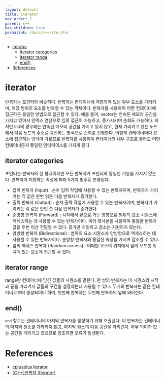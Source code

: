 ```yaml
---
layout: default
title: iterator
nav_order: 2
parent: c++ 
has_children: true
permalink: /docs/c++/iterator
---
```


* [iterator](#iterator)
	* [iterator categories](#iterator-categories)
	* [iterator range](#iterator-range)
	* [end()](#end)
* [References](#references)

# iterator

반복자는 포인터와 비슷하다. 반복자는 컨테이너에 저장되어 있는 일부 요소를 가리키며, 해당 범위의 요소를 반복할 수 있는 객체이다. 반복자를 사용하여 어떤 컨테이너에 접근하든 동일한 방법으로 접근할 수 있다. 예를 들어, vector는 연속된 메모리 공간을 가지고 있어서 인덱스 연산으로 임의 접근이 가능하고, 증가시키며 순회도 가능하다. 하지만 list의 경우에는 연속된 메모리 공간을 가지고 있지 않고, 현재 가리키고 있는 노드에서 다음 노드의 주소로 갱신하는 방식으로 순회를 진행한다. 이렇게 컨테이너마다 요소에 접근하는 방식이 다르므로 반복자를 사용하여 컨테이너의 내부 구조를 몰라도 어떤 컨테이너든지 통일된 인터페이스를 가지게 된다.  

## iterator categories

포인터는 반복자의 한 형태이지만 모든 반복자가 포인터의 동일한 기능을 가지지 않는다. 반복자가 지원하는 속성에 따라 5가지 범주로 분류된다.

- 입력 반복자 (Input) : 순차 입력 작업에 사용할 수 있는 반복자이며, 반복자가 가리키는 각 값은 한번 읽은 다음 반복자가 증가한다.  
- 출력 반복자 (Output) : 순차 출력 작업에 사용할 수 있는 반복자이며, 반복자가 가리키는 각 값은 한번 쓴 다음 반복자가 증가한다.  
- 순방향 반복자 (Forward) : 시작에서 끝으로 가는 방향으로 범위의 요소 시퀀스에 엑세스하는 데 사용할 수 있는 반복자이다. 여러 복사본을 사용하여 동일한 반복자 값을 두번 이산 전달할 수 있다. 증가만 지원하고 감소는 지원하지 않는다.  
- 양방향 반복자 (Bidirectional) : 범위의 요소 시퀀스에 양방향으로 액세스하는 데 사용할 수 있는 반복자이다. 순방향 반복자와 동일한 속성을 가지며 감소할 수 있다.  
- 임의 엑세스 반복자 (Random access) : 어떠한 요소의 위치에서 임의 오프셋 위치에 있는 요소에 접근할 수 있다. 

## iterator range

range란 컨테이너에 담긴 값들의 시퀀스를 말한다. 한 쌍의 반복자는 이 시퀀스의 시작과 끝을 가리켜서 값들의 구간을 설정하는데 사용될 수 있다. 두개의 반복자는 같은 컨테이너로부터 생성되어야 하며, 첫번째 반복자는 두번째 반복자의 앞에 와야한다. 

## end()

`end` 함수는 컨테이너의 마지막 반복자를 생성하기 위해 호출된다. 이 반복자는 컨테이너의 마지막 원소를 가리키지 않고, 마지막 원소의 다음 공간을 가리킨다. 아무 의미가 없는 공간을 가리키고 있으므로 참조하면 오류가 발생된다.  

# References

- [cplusplus iterator](https://cplusplus.com/reference/iterator/)
- [[C++]반복자 (Iterator)](https://eehoeskrap.tistory.com/263)  
